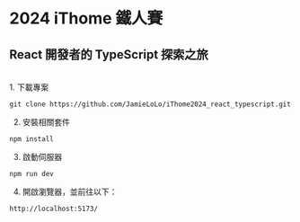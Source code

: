 <h1>2024 iThome 鐵人賽</h1>

<h2>React 開發者的 TypeScript 探索之旅</h2>

</br>
1. 下載專案

```
git clone https://github.com/JamieLoLo/iThome2024_react_typescript.git
```

2. 安裝相關套件

```
npm install
```

3. 啟動伺服器

```
npm run dev
```

4. 開啟瀏覽器，並前往以下：

```
http://localhost:5173/
```
